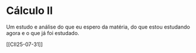 # Cálculo II

Um estudo e análise do que eu espero da matéria, do que estou estudando agora e o que já foi estudado.

[[CII25-07-31]]
